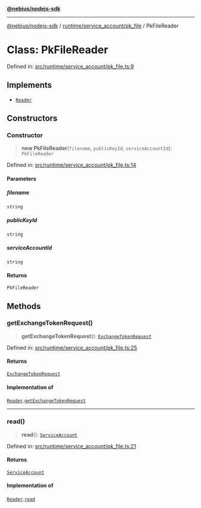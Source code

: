 [**@nebius/nodejs-sdk**](../../../../README.md)

---

[@nebius/nodejs-sdk](../../../../README.md) / [runtime/service_account/pk_file](../README.md) / PkFileReader

# Class: PkFileReader

Defined in: [src/runtime/service_account/pk_file.ts:9](https://github.com/nebius/nodejs-sdk/blob/2ec552fb564ad8fdbf78c4eb6e73ce9101501e8a/src/runtime/service_account/pk_file.ts#L9)

## Implements

- [`Reader`](../../service_account/interfaces/Reader.md)

## Constructors

### Constructor

> **new PkFileReader**(`filename`, `publicKeyId`, `serviceAccountId`): `PkFileReader`

Defined in: [src/runtime/service_account/pk_file.ts:14](https://github.com/nebius/nodejs-sdk/blob/2ec552fb564ad8fdbf78c4eb6e73ce9101501e8a/src/runtime/service_account/pk_file.ts#L14)

#### Parameters

##### filename

`string`

##### publicKeyId

`string`

##### serviceAccountId

`string`

#### Returns

`PkFileReader`

## Methods

### getExchangeTokenRequest()

> **getExchangeTokenRequest**(): [`ExchangeTokenRequest`](../../../../generated/nebius/iam/v1/interfaces/ExchangeTokenRequest.md)

Defined in: [src/runtime/service_account/pk_file.ts:25](https://github.com/nebius/nodejs-sdk/blob/2ec552fb564ad8fdbf78c4eb6e73ce9101501e8a/src/runtime/service_account/pk_file.ts#L25)

#### Returns

[`ExchangeTokenRequest`](../../../../generated/nebius/iam/v1/interfaces/ExchangeTokenRequest.md)

#### Implementation of

[`Reader`](../../service_account/interfaces/Reader.md).[`getExchangeTokenRequest`](../../service_account/interfaces/Reader.md#getexchangetokenrequest)

---

### read()

> **read**(): [`ServiceAccount`](../../service_account/classes/ServiceAccount.md)

Defined in: [src/runtime/service_account/pk_file.ts:21](https://github.com/nebius/nodejs-sdk/blob/2ec552fb564ad8fdbf78c4eb6e73ce9101501e8a/src/runtime/service_account/pk_file.ts#L21)

#### Returns

[`ServiceAccount`](../../service_account/classes/ServiceAccount.md)

#### Implementation of

[`Reader`](../../service_account/interfaces/Reader.md).[`read`](../../service_account/interfaces/Reader.md#read)
